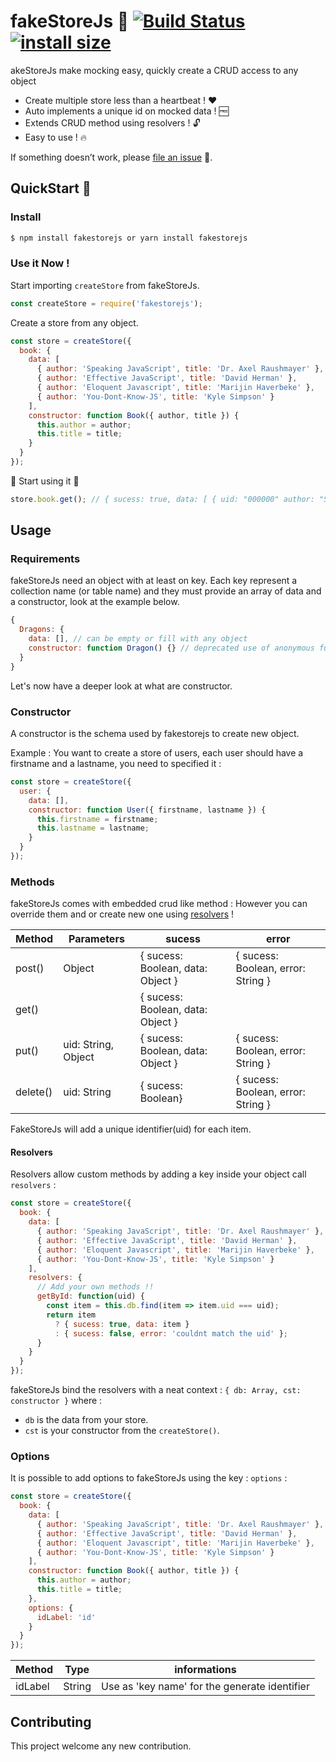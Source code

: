 # fakeStoreJs :construction: [![Build Status](https://travis-ci.org/FabienGreard/fakeStoreJs.svg?branch=master)](https://travis-ci.org/FabienGreard/fakeStoreJs)[![install size](https://packagephobia.now.sh/badge?p=fakestorejs)](https://packagephobia.now.sh/result?p=fakestorejs)

akeStoreJs make mocking easy, quickly create a CRUD access to any object

- Create multiple store less than a heartbeat ! :hearts:
- Auto implements a unique id on mocked data ! :free:
- Extends CRUD method using resolvers ! :unlock:
- Easy to use ! 🔥

If something doesn’t work, please [file an issue](https://github.com/FabienGreard/fakeStoreJs/issues/new) :bug:.

## QuickStart :rocket:

### Install

```sh
$ npm install fakestorejs or yarn install fakestorejs
```

### Use it Now !

Start importing `createStore` from fakeStoreJs.

```javascript
const createStore = require('fakestorejs');
```

Create a store from any object.

```javascript
const store = createStore({
  book: {
    data: [
      { author: 'Speaking JavaScript', title: 'Dr. Axel Raushmayer' },
      { author: 'Effective JavaScript', title: 'David Herman' },
      { author: 'Eloquent Javascript', title: 'Marijin Haverbeke' },
      { author: 'You-Dont-Know-JS', title: 'Kyle Simpson' }
    ],
    constructor: function Book({ author, title }) {
      this.author = author;
      this.title = title;
    }
  }
});
```

:tada: Start using it :tada:

```javascript
store.book.get(); // { sucess: true, data: [ { uid: "000000" author: "Speaking JavaScript", title: "Dr. Axel Raushmayer" }, ...] }
```

## Usage

### Requirements

fakeStoreJs need an object with at least on key.
Each key represent a collection name (or table name) and they must provide an array of data and a constructor, look at the example below.

```javascript
{
  Dragons: {
    data: [], // can be empty or fill with any object
    constructor: function Dragon() {} // deprecated use of anonymous function
  }
}
```

Let's now have a deeper look at what are constructor.

### Constructor

A constructor is the schema used by fakestorejs to create new object.

Example : You want to create a store of users, each user should have a firstname and a lastname, you need to specified it :

```javascript
const store = createStore({
  user: {
    data: [],
    constructor: function User({ firstname, lastname }) {
      this.firstname = firstname;
      this.lastname = lastname;
    }
  }
});
```

### Methods

fakeStoreJs comes with embedded crud like method :
However you can override them and or create new one using [resolvers](https://github.com/FabienGreard/fakeStoreJs#Resolvers) !

| Method   | Parameters          | sucess                            | error                              |
| -------- | ------------------- | --------------------------------- | ---------------------------------- |
| post()   | Object              | { sucess: Boolean, data: Object } | { sucess: Boolean, error: String } |
| get()    |                     | { sucess: Boolean, data: Object } |                                    |
| put()    | uid: String, Object | { sucess: Boolean, data: Object } | { sucess: Boolean, error: String } |
| delete() | uid: String         | { sucess: Boolean}                | { sucess: Boolean, error: String } |

FakeStoreJs will add a unique identifier(uid) for each item.

#### Resolvers

Resolvers allow custom methods by adding a key inside your object call `resolvers` :

```javascript
const store = createStore({
  book: {
    data: [
      { author: 'Speaking JavaScript', title: 'Dr. Axel Raushmayer' },
      { author: 'Effective JavaScript', title: 'David Herman' },
      { author: 'Eloquent Javascript', title: 'Marijin Haverbeke' },
      { author: 'You-Dont-Know-JS', title: 'Kyle Simpson' }
    ],
    resolvers: {
      // Add your own methods !!
      getById: function(uid) {
        const item = this.db.find(item => item.uid === uid);
        return item
          ? { sucess: true, data: item }
          : { sucess: false, error: 'couldnt match the uid' };
      }
    }
  }
});
```

fakeStoreJs bind the resolvers with a neat context : `{ db: Array, cst: constructor }` where :

- `db` is the data from your store.
- `cst` is your constructor from the `createStore()`.

### Options

It is possible to add options to fakeStoreJs using the key : `options` :

```javascript
const store = createStore({
  book: {
    data: [
      { author: 'Speaking JavaScript', title: 'Dr. Axel Raushmayer' },
      { author: 'Effective JavaScript', title: 'David Herman' },
      { author: 'Eloquent Javascript', title: 'Marijin Haverbeke' },
      { author: 'You-Dont-Know-JS', title: 'Kyle Simpson' }
    ],
    constructor: function Book({ author, title }) {
      this.author = author;
      this.title = title;
    },
    options: {
      idLabel: 'id'
    }
  }
});
```

| Method  | Type   | informations                                  |
| ------- | ------ | --------------------------------------------- |
| idLabel | String | Use as 'key name' for the generate identifier |

## Contributing

This project welcome any new contribution.
